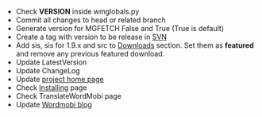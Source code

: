   * Check **VERSION** inside wmglobals.py
  * Commit all changes to head or related branch
  * Generate version for MGFETCH False and True (True is default)
  * Create a tag with version to be release in [SVN](http://code.google.com/p/wordmobi/source/browse/#svn/tags/wordmobi)
  * Add sis, sis for 1.9.x and src to [Downloads](http://code.google.com/p/wordmobi/downloads/list) section. Set them as **featured** and remove any previous featured download.
  * Update LatestVersion
  * Update ChangeLog
  * Update [project home page](http://code.google.com/p/wordmobi/)
  * Check [Installing](http://code.google.com/p/wordmobi/wiki/Installing) page
  * Check TranslateWordMobi page
  * Update [Wordmobi blog](http://wordmobi.wordpress.com/)